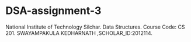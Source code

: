 # DSA-assignment-3
National Institute of Technology Silchar. Data Structures. Course Code: CS 201. SWAYAMPAKULA KEDHARNATH ,SCHOLAR_ID:2012114.
